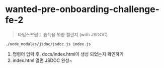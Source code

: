 # wanted-pre-onboarding-challenge-fe-2

> 타입스크립트 습득을 위한 챌린지 (with JSDOC)

```
./node_modules/jsdoc/jsdoc.js index.js
```

1. 명령어 입력 후, docs/index.html이 생성 되었는지 확인하기
2. index.html 열면 JSDOC 완성~

